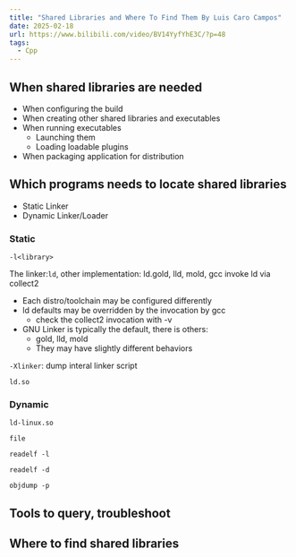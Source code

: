 ```yaml
---
title: "Shared Libraries and Where To Find Them By Luis Caro Campos"
date: 2025-02-18
url: https://www.bilibili.com/video/BV14YyfYhE3C/?p=48
tags:
  - Cpp
---
```


## When shared libraries are needed

- When configuring the build
- When creating other shared libraries and executables
- When running executables
  - Launching them
  - Loading loadable plugins
- When packaging application for distribution

## Which programs needs to locate shared libraries

- Static Linker
- Dynamic Linker/Loader

### Static

`-l<library>`

The linker:`ld`, other implementation: ld.gold, lld, mold, gcc invoke ld via collect2

- Each distro/toolchain may be configured differently
- ld defaults may be overridden by the invocation by gcc
  - check the collect2 invocation with -v
- GNU Linker is typically the default, there is others:
  - gold, lld, mold
  - They may have slightly different behaviors

`-Xlinker`: dump interal linker script

`ld.so`

### Dynamic

`ld-linux.so`

`file`

`readelf -l`

`readelf -d`

`objdump -p`

## Tools to query, troubleshoot

## Where to find shared libraries
